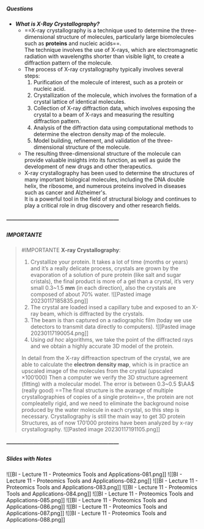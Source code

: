 ##### Questions
- ***What is X-Ray Crystallography?***
	- ==X-ray crystallography is a technique used to determine the three-dimensional structure of molecules, particularly large biomolecules such as **proteins** and nucleic acids==. <br>The technique involves the use of X-rays, which are electromagnetic radiation with wavelengths shorter than visible light, to create a diffraction pattern of the molecule.
	- The process of X-ray crystallography typically involves several steps:
	  1.  Purification of the molecule of interest, such as a protein or nucleic acid.
	  2.  Crystallization of the molecule, which involves the formation of a crystal lattice of identical molecules.
	  3.  Collection of X-ray diffraction data, which involves exposing the crystal to a beam of X-rays and measuring the resulting diffraction pattern.
	  4.  Analysis of the diffraction data using computational methods to determine the electron density map of the molecule.
	  5.  Model building, refinement, and validation of the three-dimensional structure of the molecule.
	- The resulting three-dimensional structure of the molecule can provide valuable insights into its function, as well as guide the development of new drugs and other therapeutics.
	- X-ray crystallography has been used to determine the structures of many important biological molecules, including the DNA double helix, the ribosome, and numerous proteins involved in diseases such as cancer and Alzheimer's. <br>It is a powerful tool in the field of structural biology and continues to play a critical role in drug discovery and other research fields.

##### —————————————————————
##### IMPORTANTE

> #IMPORTANTE **X-ray Crystallography**:
> 1. Crystallize your protein.
> It takes a lot of time (months or years) and it’s a really delicate process, crystals are grown by the evaporation of a solution of pure protein (like salt and sugar cristals), the final product is more of a gel than a crystal, it’s very small $0.3$~$1.5$ **mm** (in each direction), also the crystals are composed of about $70\%$ water.
> ![[Pasted image 20230117185835.png]]
> 2. The crystal are loaded insed a capillary tube and exposed to an X-ray beam, which is diffracted by the crystals.
> 3. The beam is than captured on a radiographic film (today we use detectors to transmit data directly to computers).
> ![[Pasted image 20230117190054.png]]
> 4. Using *ad hoc* algorithms, we take the point of the diffracted rays and we obtain a highly accurate 3D model of the protein.
> 
> In detail from the X-ray diffreaction spectrum of the crystal, we are able to calculate the **electron density map**, which is in practice an upscaled image of the molecules from the crystal (upscaled $\times 100’000$)
> Then a computer we verify the 3D structure agreement (fitting) with a molecular model.
> The error is between $0.3$~$0.5$ $\AA$ (really good)
> ==The final structure is the avarage of multiple crystallographies of copies of a single protein==, the protein are not compleatelly rigid, and we need to eliminate the background noise produced by the water molecule in each crystal, so this step is necessary.
> Crystallography is still the main way to get 3D protein Structures, as of now $170’000$ proteins have been analyzed by x-ray crystallography. 
>![[Pasted image 20230117191105.png]]


##### —————————————————————
##### Slides with Notes
![[BI - Lecture 11 - Proteomics Tools and Applications-081.png]] ![[BI - Lecture 11 - Proteomics Tools and Applications-082.png]] ![[BI - Lecture 11 - Proteomics Tools and Applications-083.png]] ![[BI - Lecture 11 - Proteomics Tools and Applications-084.png]] ![[BI - Lecture 11 - Proteomics Tools and Applications-085.png]] ![[BI - Lecture 11 - Proteomics Tools and Applications-086.png]] ![[BI - Lecture 11 - Proteomics Tools and Applications-087.png]] ![[BI - Lecture 11 - Proteomics Tools and Applications-088.png]]       
